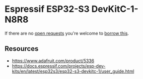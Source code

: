 # Espressif ESP32-S3 DevKitC-1-N8R8
If there are no [open requests](../../../../issues?q=is%3Aissue+is%3Aopen+%22Espressif+ESP32-S3+DevKitC-1-N8R8%22+in%3Atitle) you're welcome to [borrow this](../../../../issues/new?title=Borrow+request+for+Espressif+ESP32-S3+DevKitC-1-N8R8&body=1+piece+of+%5Bthis%5D%28..%2Fblob%2Fmain%2F.%2FHardware%2FMicrocontrollers%2FEspressif_ESP32-S3_DevKitC-1-N8R8.md%29+for+~2+weeks.).

## Resources
- https://www.adafruit.com/product/5336
- https://docs.espressif.com/projects/esp-dev-kits/en/latest/esp32s3/esp32-s3-devkitc-1/user_guide.html
